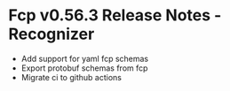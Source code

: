 # Fcp v0.56.3 Release Notes - Recognizer
 - Add support for yaml fcp schemas
 - Export protobuf schemas from fcp
 - Migrate ci to github actions
